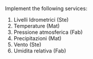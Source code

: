 Implement the following services:

1. Livelli Idrometrici (Ste)
2. Temperature (Mat)
3. Pressione atmosferica (Fab)
4. Precipitazioni (Mat)
5. Vento (Ste)
6. Umidita relativa (Fab)
